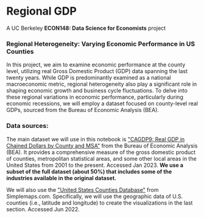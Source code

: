 # Regional GDP
A UC Berkeley **ECON148: Data Science for Economists** project

### Regional Heterogeneity: Varying Economic Performance in US Counties
In this project, we aim to examine economic performance at the county level, utilizing real Gross Domestic Product (GDP) data spanning the last twenty years. While GDP is predominantly examined as a national macroeconomic metric, regional heterogeneity also play a significant role in shaping economic growth and business cycle fluctuations. To delve into these regional variations in economic performance, particularly during economic recessions, we will employ a dataset focused on county-level real GDPs, sourced from the Bureau of Economic Analysis (BEA).

### Data sources: 
The main dataset we will use in this notebook is ["CAGDP9: Real GDP in Chained Dollars by County and MSA"](https://www.bea.gov/data/gdp/gdp-county-metro-and-other-areas) from the Bureau of Economic Analysis (BEA). It provides a comprehensive measure of the gross domestic product of counties, metropolitan statistical areas, and some other local areas in the United States from 2001 to the present. Accessed Jan 2023. **We use a subset of the full dataset (about 50%) that includes some of the industries available in the original dataset.**

We will also use the ["United States Counties Database"](https://simplemaps.com/data/us-counties) from Simplemaps.com. Specifically, we will use the geographic data of U.S. counties (i.e., latitude and longitude) to create the visualizations in the last section. Accessed Jun 2022. 
